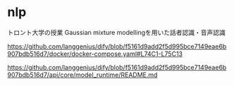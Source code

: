 # nlp
トロント大学の授業
Gaussian mixture modellingを用いた話者認識・音声認識

https://github.com/langgenius/dify/blob/f5161d9add2f5d995bce7149eae6b907bdb516d7/docker/docker-compose.yaml#L74C1-L75C13

https://github.com/langgenius/dify/blob/f5161d9add2f5d995bce7149eae6b907bdb516d7/api/core/model_runtime/README.md
